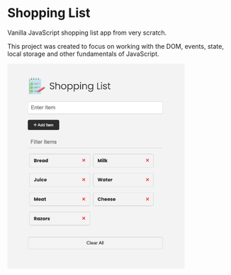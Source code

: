 # Shopping List

Vanilla JavaScript shopping list app from very scratch.

This project was created to focus on working with the DOM, events, state, local storage and other fundamentals of JavaScript.

<img src="./images/screen.png" width="400">
